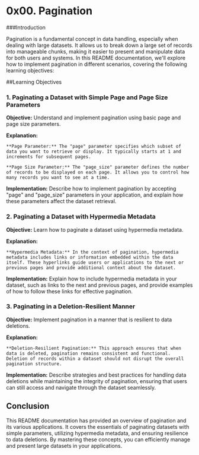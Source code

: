 # 0x00. Pagination

###Introduction

Pagination is a fundamental concept in data handling, especially when dealing with large datasets. It allows us to break down a large set of records into manageable chunks, making it easier to present and manipulate data for both users and systems. In this README documentation, we'll explore how to implement pagination in different scenarios, covering the following learning objectives:


##Learning Objectives

### 1. Paginating a Dataset with Simple Page and Page Size Parameters

**Objective:** Understand and implement pagination using basic page and page size parameters.

**Explanation:**

    **Page Parameter:** The "page" parameter specifies which subset of data you want to retrieve or display. It typically starts at 1 and increments for subsequent pages.

    **Page Size Parameter:** The "page_size" parameter defines the number of records to be displayed on each page. It allows you to control how many records you want to see at a time.

**Implementation:** Describe how to implement pagination by accepting "page" and "page_size" parameters in your application, and explain how these parameters affect the dataset retrieval.


### 2. Paginating a Dataset with Hypermedia Metadata

**Objective:** Learn how to paginate a dataset using hypermedia metadata.

**Explanation:**

    **Hypermedia Metadata:** In the context of pagination, hypermedia metadata includes links or information embedded within the data itself. These hyperlinks guide users or applications to the next or previous pages and provide additional context about the dataset.

**Implementation:** Explain how to include hypermedia metadata in your dataset, such as links to the next and previous pages, and provide examples of how to follow these links for effective pagination.


### 3. Paginating in a Deletion-Resilient Manner

**Objective:** Implement pagination in a manner that is resilient to data deletions.

**Explanation:**

    **Deletion-Resilient Pagination:** This approach ensures that when data is deleted, pagination remains consistent and functional. Deletion of records within a dataset should not disrupt the overall pagination structure.

**Implementation:** Describe strategies and best practices for handling data deletions while maintaining the integrity of pagination, ensuring that users can still access and navigate through the dataset seamlessly.


## Conclusion

This README documentation has provided an overview of pagination and its various applications. It covers the essentials of paginating datasets with simple parameters, utilizing hypermedia metadata, and ensuring resilience to data deletions. By mastering these concepts, you can efficiently manage and present large datasets in your applications.
